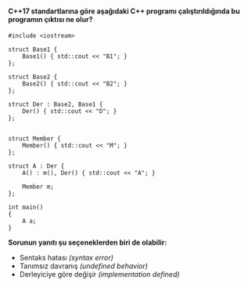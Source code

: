 #### C++17 standartlarına göre aşağıdaki C++ programı çalıştırıldığında bu programın çıktısı ne olur?

```
#include <iostream>
 
struct Base1 {
	Base1() { std::cout << "B1"; }
};
 
struct Base2 {
	Base2() { std::cout << "B2"; }
};
 
struct Der : Base2, Base1 {
	Der() { std::cout << "D"; }
};
 
 
struct Member {
	Member() { std::cout << "M"; }
};
 
struct A : Der {
	A() : m(), Der() { std::cout << "A"; }
 
	Member m;
};
 
int main()
{
	A a;	
}
``` 

__Sorunun yanıtı şu seçeneklerden biri de olabilir:__

+ Sentaks hatası *(syntax error)*
+ Tanımsız davranış *(undefined behavior)*
+ Derleyiciye göre değişir *(implementation defined)*
